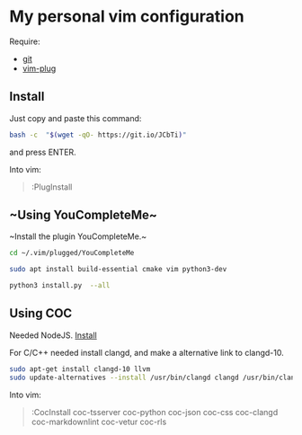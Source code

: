# My personal vim configuration

Require:
- [git](https://git-scm.com/download/linux)
- [vim-plug](https://github.com/junegunn/vim-plug)

## Install

Just copy and paste this command:

```sh
bash -c  "$(wget -qO- https://git.io/JCbTi)"
```
and press ENTER.

Into vim:

> :PlugInstall

## ~Using YouCompleteMe~

~Install the plugin YouCompleteMe.~

```sh
cd ~/.vim/plugged/YouCompleteMe

sudo apt install build-essential cmake vim python3-dev

python3 install.py  --all
```

## Using COC

Needed NodeJS. [Install](https://github.com/nvm-sh/nvm)

For C/C++ needed install clangd, and make a alternative link to clangd-10.

```sh
sudo apt-get install clangd-10 llvm
sudo update-alternatives --install /usr/bin/clangd clangd /usr/bin/clangd-10 100
```

Into vim:
> :CocInstall coc-tsserver coc-python coc-json coc-css coc-clangd coc-markdownlint coc-vetur coc-rls

